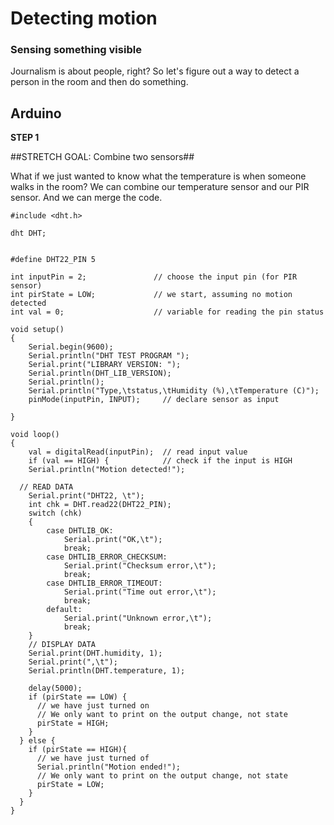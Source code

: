 # Detecting motion

### Sensing something visible

Journalism is about people, right? So let's figure out a way to detect a person in the room and then do something. 

## Arduino

**STEP 1** 



##STRETCH GOAL: Combine two sensors##

What if we just wanted to know what the temperature is when someone walks in the room? We can combine our temperature sensor and our PIR sensor. And we can merge the code. 


```
#include <dht.h>

dht DHT;


#define DHT22_PIN 5

int inputPin = 2;               // choose the input pin (for PIR sensor)
int pirState = LOW;             // we start, assuming no motion detected
int val = 0;                    // variable for reading the pin status
 
void setup()
{
    Serial.begin(9600);
    Serial.println("DHT TEST PROGRAM ");
    Serial.print("LIBRARY VERSION: ");
    Serial.println(DHT_LIB_VERSION);
    Serial.println();
    Serial.println("Type,\tstatus,\tHumidity (%),\tTemperature (C)");
    pinMode(inputPin, INPUT);     // declare sensor as input

}

void loop()
{
    val = digitalRead(inputPin);  // read input value
    if (val == HIGH) {            // check if the input is HIGH
    Serial.println("Motion detected!");

  // READ DATA
    Serial.print("DHT22, \t");
    int chk = DHT.read22(DHT22_PIN);
    switch (chk)
    {
        case DHTLIB_OK: 
            Serial.print("OK,\t"); 
            break;
        case DHTLIB_ERROR_CHECKSUM: 
            Serial.print("Checksum error,\t"); 
            break;
        case DHTLIB_ERROR_TIMEOUT: 
            Serial.print("Time out error,\t"); 
            break;
        default: 
            Serial.print("Unknown error,\t"); 
            break;
    }
    // DISPLAY DATA
    Serial.print(DHT.humidity, 1);
    Serial.print(",\t");
    Serial.println(DHT.temperature, 1);

    delay(5000);
    if (pirState == LOW) {
      // we have just turned on
      // We only want to print on the output change, not state
      pirState = HIGH;
    }
  } else {
    if (pirState == HIGH){
      // we have just turned of
      Serial.println("Motion ended!");
      // We only want to print on the output change, not state
      pirState = LOW;
    }
  }
}
```